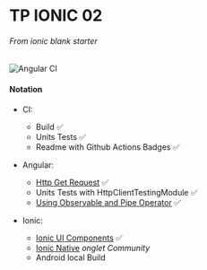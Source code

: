 # TP IONIC 02
###### From _ionic blank starter_
![Angular CI](https://github.com/juu-aix-ynov-campus/tp-ionic-02/workflows/Angular%20CI/badge.svg?branch=master)
#### Notation

- CI:
    - Build :white_check_mark:
    - Units Tests :white_check_mark:
    - Readme with Github Actions Badges :white_check_mark:

- Angular:
    - [Http Get Request](https://angular.io/guide/http) :white_check_mark:
    - Units Tests with HttpClientTestingModule :white_check_mark:
    - [Using Observable and Pipe Operator](https://www.learnrxjs.io/) :white_check_mark:
    
- Ionic:
    - [Ionic UI Components](https://ionicframework.com/docs/components) :white_check_mark:
    - [Ionic Native](https://ionicframework.com/docs/native) *onglet Community*
    - Android local Build
